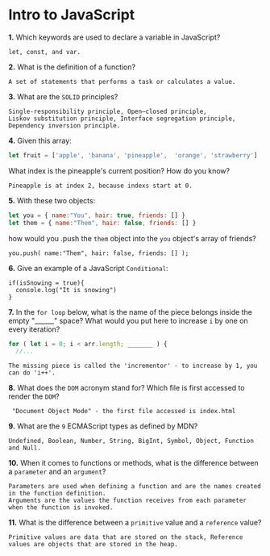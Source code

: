 # Intro to JavaScript

**1.** Which keywords are used to declare a variable in JavaScript?
<!-- enter you answer in the space below -->
```
let, const, and var.

```
**2.** What is the definition of a function?
<!-- enter you answer in the space below -->
``` 
A set of statements that performs a task or calculates a value.

```
**3.** What are the `SOLID` principles?
<!-- enter you answer in the space below -->
```
Single-responsibility principle, Open–closed principle,
Liskov substitution principle, Interface segregation principle,
Dependency inversion principle.
```
**4.** Given this array: 
```js
let fruit = ['apple', 'banana', 'pineapple',  'orange', 'strawberry']
``` 
What index is the pineapple's current position? How do you know?
<!-- enter you answer in the space below -->
```
Pineapple is at index 2, because indexs start at 0.

```
**5.** With these two objects: 
```js
let you = { name:"You", hair: true, friends: [] }
let them = { name:"Them", hair: false, friends: [] }
```
how would you .push the `them` object into the `you` object's array of friends?
<!-- enter you answer in the space below -->
```
you.push( name:"Them", hair: false, friends: [] );
```

**6.** Give an example of a JavaScript `Conditional`:
<!-- enter you answer in the space below -->
```
if(isSnowing = true){
  console.log("It is snowing")
}
```
**7.** In the `for loop` below, what is the name of the piece belongs inside the empty "______" space? What would you put here to increase `i` by one on every iteration?
```js
for ( let i = 0; i < arr.length; _______ ) {
  //...
```
<!-- enter you answer in the space below -->
```
The missing piece is called the 'incrementor' - to increase by 1, you can do 'i++'.
```
**8.** What does the `DOM` acronym stand for? Which file is first accessed to render the `DOM`?
<!-- enter you answer in the space below -->
```
 "Document Object Mode" - the first file accessed is index.html
```

**9.** What are the `9` ECMAScript types as defined by MDN?
<!-- enter you answer in the space below -->
```
Undefined, Boolean, Number, String, BigInt, Symbol, Object, Function and Null.
```
**10.** When it comes to functions or methods, what is the difference between a `parameter` and an `argument`?
<!-- enter you answer in the space below -->
```
Parameters are used when defining a function and are the names created in the function definition.
Arguments are the values the function receives from each parameter when the function is invoked.

```
**11.** What is the difference between a `primitive` value and a `reference` value?
<!-- enter you answer in the space below -->
```
Primitive values are data that are stored on the stack, Reference values are objects that are stored in the heap.
```